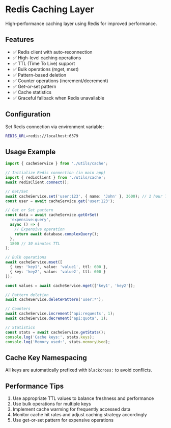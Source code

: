 # Redis Caching Layer

High-performance caching layer using Redis for improved performance.

## Features

- ✅ Redis client with auto-reconnection
- ✅ High-level caching operations
- ✅ TTL (Time To Live) support
- ✅ Bulk operations (mget, mset)
- ✅ Pattern-based deletion
- ✅ Counter operations (increment/decrement)
- ✅ Get-or-set pattern
- ✅ Cache statistics
- ✅ Graceful fallback when Redis unavailable

## Configuration

Set Redis connection via environment variable:

```bash
REDIS_URL=redis://localhost:6379
```

## Usage Example

```typescript
import { cacheService } from './utils/cache';

// Initialize Redis connection (in main app)
import { redisClient } from './utils/cache';
await redisClient.connect();

// Get/Set
await cacheService.set('user:123', { name: 'John' }, 3600); // 1 hour TTL
const user = await cacheService.get('user:123');

// Get or Set pattern
const data = await cacheService.getOrSet(
  'expensive:query',
  async () => {
    // Expensive operation
    return await database.complexQuery();
  },
  1800 // 30 minutes TTL
);

// Bulk operations
await cacheService.mset([
  { key: 'key1', value: 'value1', ttl: 600 },
  { key: 'key2', value: 'value2', ttl: 600 }
]);

const values = await cacheService.mget(['key1', 'key2']);

// Pattern deletion
await cacheService.deletePattern('user:*');

// Counters
await cacheService.increment('api:requests', 1);
await cacheService.decrement('api:quota', 1);

// Statistics
const stats = await cacheService.getStats();
console.log('Cache keys:', stats.keys);
console.log('Memory used:', stats.memoryUsed);
```

## Cache Key Namespacing

All keys are automatically prefixed with `blackcross:` to avoid conflicts.

## Performance Tips

1. Use appropriate TTL values to balance freshness and performance
2. Use bulk operations for multiple keys
3. Implement cache warming for frequently accessed data
4. Monitor cache hit rates and adjust caching strategy accordingly
5. Use get-or-set pattern for expensive operations
